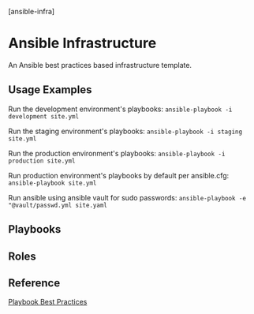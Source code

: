 [ansible-infra]

Ansible Infrastructure
======================
An Ansible best practices based infrastructure template.


Usage Examples
--------------
Run the development environment's playbooks:
`ansible-playbook -i development site.yml`

Run the staging environment's playbooks:
`ansible-playbook -i staging site.yml`

Run the production environment's playbooks:
`ansible-playbook -i production site.yml`

Run production environment's playbooks by default per ansible.cfg:
`ansible-playbook site.yml`

Run ansible using ansible vault for sudo passwords:
`ansible-playbook -e "@vault/passwd.yml site.yaml`


Playbooks
---------


Roles
---------


Reference
---------

[Playbook Best Practices](https://docs.ansible.com/ansible/latest/user_guide/playbooks_best_practices.html#directory-layout)
